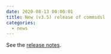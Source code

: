 ```yaml
---
date: 2020-08-13 00:00:01 
title: New (v3.5) release of commsdsl
categories:
  - news
---
```

See the [release notes](https://github.com/commschamp/commsdsl/releases/tag/v3.5).


